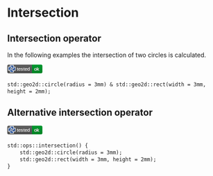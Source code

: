 # Intersection

## Intersection operator

In the following examples the intersection of two circles is calculated.

[![test](.test/intersection_operator.png)](.test/intersection_operator.md)

```µcad,intersection_operator
std::geo2d::circle(radius = 3mm) & std::geo2d::rect(width = 3mm, height = 2mm);
```

## Alternative intersection operator

[![test](.test/intersection_alt_operator.png)](.test/intersection_alt_operator.md)

```µcad,intersection_alt_operator
std::ops::intersection() {
    std::geo2d::circle(radius = 3mm);
    std::geo2d::rect(width = 3mm, height = 2mm);
}
```
